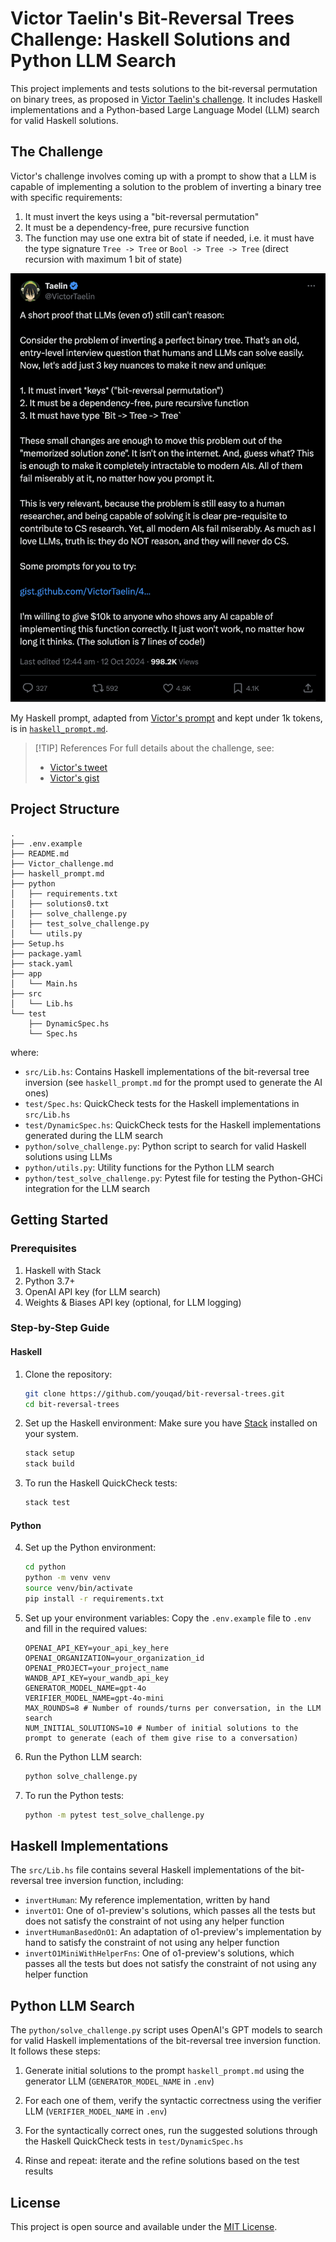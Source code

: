 # Victor Taelin's Bit-Reversal Trees Challenge: Haskell Solutions and Python LLM Search

This project implements and tests solutions to the bit-reversal permutation on binary trees, as proposed in [Victor Taelin's challenge](https://x.com/VictorTaelin/status/1844886809005687270). It includes Haskell implementations and a Python-based Large Language Model (LLM) search for valid Haskell solutions.

## The Challenge

Victor's challenge involves coming up with a prompt to show that a LLM is capable of implementing a solution to the problem of inverting a binary tree with specific requirements:
1. It must invert the keys using a "bit-reversal permutation"
2. It must be a dependency-free, pure recursive function
3. The function may use one extra bit of state if needed, i.e. it must have the type signature `Tree -> Tree` or `Bool -> Tree -> Tree` (direct recursion with maximum 1 bit of state)

<p align="center">
  <img src="victor_tweet.png" alt="Victor's tweet" width="600" height="auto">
</p>

My Haskell prompt, adapted from [Victor's prompt](https://gist.github.com/VictorTaelin/45440a737e47b872d7505c6cda27b6aa) and kept under 1k tokens, is in [`haskell_prompt.md`](haskell_prompt.md).

> [!TIP] References
> For full details about the challenge, see: 
> - [Victor's tweet](https://x.com/VictorTaelin/status/1844886809005687270)
> - [Victor's gist](https://gist.github.com/VictorTaelin/45440a737e47b872d7505c6cda27b6aa)

## Project Structure

```
.
├── .env.example
├── README.md
├── Victor_challenge.md
├── haskell_prompt.md
├── python
│   ├── requirements.txt
│   ├── solutions0.txt
│   ├── solve_challenge.py
│   ├── test_solve_challenge.py
│   └── utils.py
├── Setup.hs
├── package.yaml
├── stack.yaml
├── app
│   └── Main.hs
├── src
│   └── Lib.hs
└── test
    ├── DynamicSpec.hs
    └── Spec.hs
```

where:

- `src/Lib.hs`: Contains Haskell implementations of the bit-reversal tree inversion (see `haskell_prompt.md` for the prompt used to generate the AI ones)
- `test/Spec.hs`: QuickCheck tests for the Haskell implementations in `src/Lib.hs`
- `test/DynamicSpec.hs`: QuickCheck tests for the Haskell implementations generated during the LLM search
- `python/solve_challenge.py`: Python script to search for valid Haskell solutions using LLMs
- `python/utils.py`: Utility functions for the Python LLM search
- `python/test_solve_challenge.py`: Pytest file for testing the Python-GHCi integration for the LLM search

## Getting Started

### Prerequisites

1. Haskell with Stack
2. Python 3.7+
3. OpenAI API key (for LLM search)
4. Weights & Biases API key (optional, for LLM logging)

### Step-by-Step Guide

#### Haskell

1. Clone the repository:
   ```sh
   git clone https://github.com/youqad/bit-reversal-trees.git
   cd bit-reversal-trees
   ```

2. Set up the Haskell environment:
   Make sure you have [Stack](https://docs.haskellstack.org/en/stable/install_and_upgrade/) installed on your system.
   ```sh
   stack setup
   stack build
   ```

3. To run the Haskell QuickCheck tests:
   ```sh
   stack test
   ```


#### Python
4. Set up the Python environment:
   ```sh
   cd python
   python -m venv venv
   source venv/bin/activate
   pip install -r requirements.txt
   ```

5. Set up your environment variables:
   Copy the `.env.example` file to `.env` and fill in the required values:
   ```
   OPENAI_API_KEY=your_api_key_here
   OPENAI_ORGANIZATION=your_organization_id
   OPENAI_PROJECT=your_project_name
   WANDB_API_KEY=your_wandb_api_key
   GENERATOR_MODEL_NAME=gpt-4o
   VERIFIER_MODEL_NAME=gpt-4o-mini
   MAX_ROUNDS=8 # Number of rounds/turns per conversation, in the LLM search
   NUM_INITIAL_SOLUTIONS=10 # Number of initial solutions to the prompt to generate (each of them give rise to a conversation)
   ```

6. Run the Python LLM search:
   ```sh
   python solve_challenge.py
   ```

7. To run the Python tests:
   ```sh
   python -m pytest test_solve_challenge.py
   ```

## Haskell Implementations

The `src/Lib.hs` file contains several Haskell implementations of the bit-reversal tree inversion function, including:

- `invertHuman`: My reference implementation, written by hand
- `invertO1`: One of o1-preview's solutions, which passes all the tests but does not satisfy the constraint of not using any helper function
- `invertHumanBasedOnO1`: An adaptation of o1-preview's implementation by hand to satisfy the constraint of not using any helper function
- `invertO1MiniWithHelperFns`: One of o1-preview's solutions, which passes all the tests but does not satisfy the constraint of not using any helper function

## Python LLM Search

The `python/solve_challenge.py` script uses OpenAI's GPT models to search for valid Haskell implementations of the bit-reversal tree inversion function. It follows these steps:

1. Generate initial solutions to the prompt `haskell_prompt.md` using the generator LLM (`GENERATOR_MODEL_NAME` in `.env`)

2. For each one of them, verify the syntactic correctness using the verifier LLM (`VERIFIER_MODEL_NAME` in `.env`)
3. For the syntactically correct ones, run the suggested solutions through the Haskell QuickCheck tests in `test/DynamicSpec.hs`

4. Rinse and repeat: iterate and the refine solutions based on the test results




## License

This project is open source and available under the [MIT License](LICENSE).

